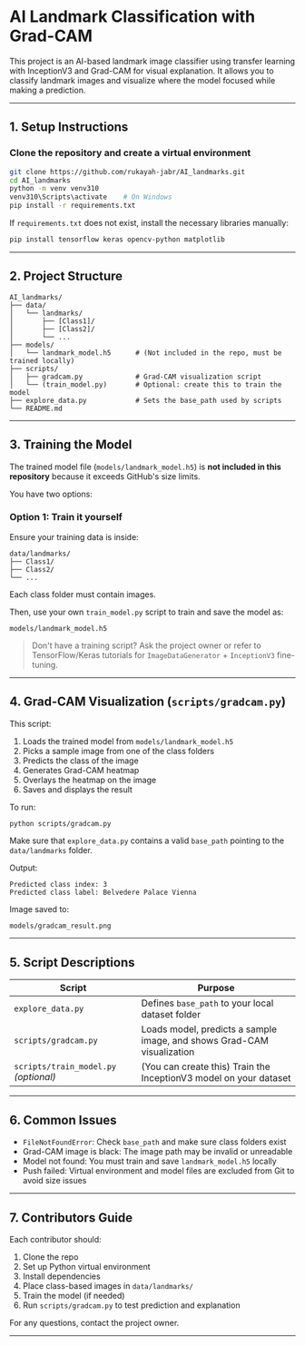 # AI Landmark Classification with Grad-CAM

This project is an AI-based landmark image classifier using transfer learning with InceptionV3 and Grad-CAM for visual explanation. It allows you to classify landmark images and visualize where the model focused while making a prediction.

---

## 1. Setup Instructions

### Clone the repository and create a virtual environment

```bash
git clone https://github.com/rukayah-jabr/AI_landmarks.git
cd AI_landmarks
python -m venv venv310
venv310\Scripts\activate    # On Windows
pip install -r requirements.txt
```

If `requirements.txt` does not exist, install the necessary libraries manually:

```bash
pip install tensorflow keras opencv-python matplotlib
```

---

## 2. Project Structure

```
AI_landmarks/
├── data/
│   └── landmarks/
│       ├── [Class1]/
│       ├── [Class2]/
│       └── ...
├── models/
│   └── landmark_model.h5      # (Not included in the repo, must be trained locally)
├── scripts/
│   ├── gradcam.py             # Grad-CAM visualization script
│   └── (train_model.py)       # Optional: create this to train the model
├── explore_data.py            # Sets the base_path used by scripts
└── README.md
```

---

## 3. Training the Model

The trained model file (`models/landmark_model.h5`) is **not included in this repository** because it exceeds GitHub's size limits.

You have two options:

### Option 1: Train it yourself

Ensure your training data is inside:

```
data/landmarks/
├── Class1/
├── Class2/
└── ...
```

Each class folder must contain images.

Then, use your own `train_model.py` script to train and save the model as:

```
models/landmark_model.h5
```

> Don't have a training script? Ask the project owner or refer to TensorFlow/Keras tutorials for `ImageDataGenerator` + `InceptionV3` fine-tuning.

---

## 4. Grad-CAM Visualization (`scripts/gradcam.py`)

This script:

1. Loads the trained model from `models/landmark_model.h5`
2. Picks a sample image from one of the class folders
3. Predicts the class of the image
4. Generates Grad-CAM heatmap
5. Overlays the heatmap on the image
6. Saves and displays the result

To run:

```bash
python scripts/gradcam.py
```

Make sure that `explore_data.py` contains a valid `base_path` pointing to the `data/landmarks` folder.

Output:

```
Predicted class index: 3
Predicted class label: Belvedere Palace Vienna
```

Image saved to:

```
models/gradcam_result.png
```

---

## 5. Script Descriptions

| Script                | Purpose                                                                 |
|-----------------------|-------------------------------------------------------------------------|
| `explore_data.py`     | Defines `base_path` to your local dataset folder                       |
| `scripts/gradcam.py`  | Loads model, predicts a sample image, and shows Grad-CAM visualization |
| `scripts/train_model.py` *(optional)* | (You can create this) Train the InceptionV3 model on your dataset      |

---

## 6. Common Issues

- `FileNotFoundError`: Check `base_path` and make sure class folders exist
- Grad-CAM image is black: The image path may be invalid or unreadable
- Model not found: You must train and save `landmark_model.h5` locally
- Push failed: Virtual environment and model files are excluded from Git to avoid size issues

---

## 7. Contributors Guide

Each contributor should:

1. Clone the repo
2. Set up Python virtual environment
3. Install dependencies
4. Place class-based images in `data/landmarks/`
5. Train the model (if needed)
6. Run `scripts/gradcam.py` to test prediction and explanation

For any questions, contact the project owner.

---